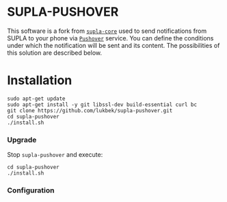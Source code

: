 # SUPLA-PUSHOVER

This software is a fork from [`supla-core`](https://github.com/SUPLA/supla-core) used to send notifications from SUPLA to your phone via [`Pushover`](https://pushover.net/) service.
You can define the conditions under which the notification will be sent and its content. The possibilities of this solution are described below.

# Installation

```
sudo apt-get update
sudo apt-get install -y git libssl-dev build-essential curl bc
git clone https://github.com/lukbek/supla-pushover.git
cd supla-pushover
./install.sh
```

### Upgrade

Stop `supla-pushover` and execute:

```
cd supla-pushover
./install.sh
```

### Configuration

